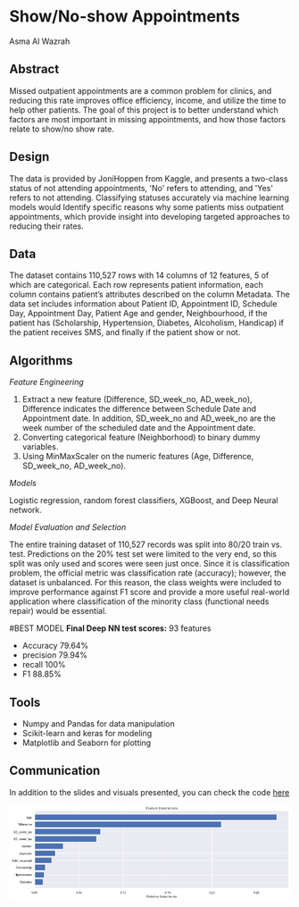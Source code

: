# Show/No-show Appointments
Asma Al Wazrah

## Abstract
Missed outpatient appointments are a common problem for clinics, and reducing this rate improves office efficiency, income, and utilize the time to help other patients. The goal of this project is to better understand which factors are most important in missing appointments, and how those factors relate to show/no show rate.

## Design
The data is provided by JoniHoppen from Kaggle, and presents a two-class status of not attending appointments, 'No' refers to attending, and 'Yes' refers to not attending. Classifying statuses accurately via machine learning models would Identify specific reasons why some patients miss outpatient appointments, which provide insight into developing targeted approaches to reducing their rates.

## Data
The dataset contains 110,527 rows with 14 columns of 12 features, 5 of which are categorical. Each row represents patient information, each column contains patient’s attributes described on the column Metadata.
The data set includes information about Patient ID, Appointment ID, Schedule Day, Appointment Day, Patient Age and gender, Neighbourhood, if the patient has (Scholarship, Hypertension, Diabetes, Alcoholism, Handicap)
if the patient receives SMS, and finally if the patient show or not.

## Algorithms

*Feature Engineering*
1. Extract a new feature (Difference, SD_week_no, AD_week_no), Difference indicates the difference between Schedule Date and Appointment date. In addition, SD_week_no and AD_week_no are the week number of the scheduled date and the Appointment date. 
2. Converting categorical feature (Neighborhood) to binary dummy variables.
3. Using MinMaxScaler on the numeric features (Age, Difference, SD_week_no, AD_week_no).

*Models*
  
Logistic regression, random forest classifiers, XGBoost, and Deep Neural network.

*Model Evaluation and Selection*
  
The entire training dataset of 110,527 records was split into 80/20 train vs. test. Predictions on the 20% test set were limited to the very end, so this split was only used and scores were seen just once.
Since it is classification problem, the official metric was classification rate (accuracy); however, the dataset is unbalanced. For this reason, the class weights were included to improve performance against F1 score and provide a more useful real-world application where classification of the minority class (functional needs repair) would be essential.

#BEST MODEL
**Final Deep NN test scores:** 93 features 
   - Accuracy 79.64%
   - precision 79.94%
   - recall 100%
   - F1 88.85%


## Tools
- Numpy and Pandas for data manipulation
- Scikit-learn and keras for modeling
- Matplotlib and Seaborn for plotting

## Communication
In addition to the slides and visuals presented, you can check the code <a href="https://github.com/AsmaAlWazrah/Projects/blob/master/Project_ML/Show%20-%20No%20show%20appointments.ipynb">here</a>

<img src="https://github.com/AsmaAlWazrah/Projects/blob/master/Project_ML/feature.png" width=1000>
